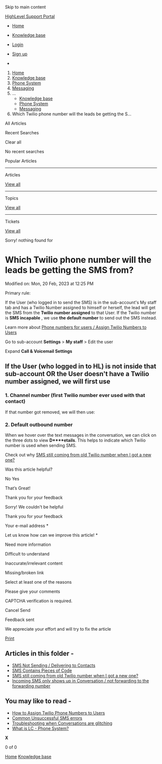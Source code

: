 Skip to main content

[ HighLevel Support Portal ](https://help.gohighlevel.com)

  * [ Home ](/support/home)
  * [ Knowledge base ](/support/solutions)

  * [Login](/support/login)
  * [Sign up](/support/signup)
  * 

  1. [Home](/support/home)
  2. [Knowledge base](/support/solutions)
  3. [Phone System](/support/solutions/48000415161)
  4. [Messaging](/support/solutions/folders/48000690075)
  5. ... 
     * [Knowledge base](/support/solutions)
     * [Phone System](/support/solutions/48000415161)
     * [Messaging](/support/solutions/folders/48000690075)
  6. Which Twilio phone number will the leads be getting the S...

All  Articles 

Recent Searches

Clear all

No recent searches

Popular Articles

* * *

Articles

[View all](/support/search/solutions)

* * *

Topics

[View all](/support/search/topics)

* * *

Tickets

[View all](/support/search/tickets)

Sorry! nothing found for   

# Which Twilio phone number will the leads be getting the SMS from?

Modified on: Mon, 20 Feb, 2023 at 12:25 PM

Primary rule: 

If the User (who logged in to send the SMS) is in the sub-account's My staff tab and has a Twilio Number assigned to himself or herself, the lead will get the SMS from the **Twilio number** **assigned** to that User. If the Twilio number is **SMS incapable** , we use **the default number** to send out the SMS instead.

Learn more about [Phone numbers for users / Assign Twilio Numbers to Users](https://help.gohighlevel.com/en/support/solutions/articles/48001152124)

Go to sub-account **Settings** > **My staff** > Edit the user

Expand **Call & Voicemail Settings**

## If the User (who logged in to HL) is not inside that sub-account OR the User doesn't have a Twilio number assigned, we will first use

### **1\. Channel number (first Twilio number ever used with that contact)**

If that number got removed, we will then use:

### **2\. Default outbound number**

When we hover over the text messages in the conversation, we can click on the three dots to view **D****etails**. This helps to indicate which Twilio number is used when sending SMS.

Check out why [SMS still coming from old Twilio number when I got a new one?](https://help.gohighlevel.com/en/support/solutions/articles/48001152123)

Was this article helpful?

No  Yes 

That’s Great!

Thank you for your feedback

Sorry! We couldn't be helpful

Thank you for your feedback

Your e-mail address *

Let us know how can we improve this article! *

Need more information 

Difficult to understand 

Inaccurate/irrelevant content 

Missing/broken link 

Select at least one of the reasons 

Please give your comments 

CAPTCHA verification is required. 

Cancel  Send 

Feedback sent

We appreciate your effort and will try to fix the article

[Print](javascript:print\(\))

## Articles in this folder -

  * [SMS Not Sending / Delivering to Contacts](/support/solutions/articles/48000981696-sms-not-sending-delivering-to-contacts)
  * [SMS Contains Pieces of Code](/support/solutions/articles/48000979914-sms-contains-pieces-of-code)
  * [SMS still coming from old Twilio number when I got a new one?](/support/solutions/articles/48001152123-sms-still-coming-from-old-twilio-number-when-i-got-a-new-one-)
  * [Incoming SMS only shows up in Conversation / not forwarding to the forwarding number](/support/solutions/articles/48001156789-incoming-sms-only-shows-up-in-conversation-not-forwarding-to-the-forwarding-number)

## You may like to read -

  * [How to Assign Twilio Phone Numbers to Users](/support/solutions/articles/48001152124-how-to-assign-twilio-phone-numbers-to-users)
  * [Common Unsuccessful SMS errors](/support/solutions/articles/48001208912-common-unsuccessful-sms-errors)
  * [Troubleshooting when Conversations are glitching](/support/solutions/articles/48001184861-troubleshooting-when-conversations-are-glitching)
  * [What is LC - Phone System?](/support/solutions/articles/48001223546-what-is-lc-phone-system-)

**X**

0 of 0 []()

[Home](/support/home) [Knowledge base](/support/solutions)
